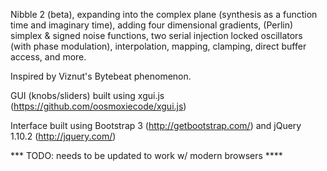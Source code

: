 Nibble 2 (beta), expanding into the complex plane (synthesis as a function time and imaginary time),
adding four dimensional gradients, (Perlin) simplex & signed noise functions, two serial injection
locked oscillators (with phase modulation), interpolation, mapping, clamping, direct buffer access, and more.

Inspired by Viznut's Bytebeat phenomenon.

GUI (knobs/sliders) built using xgui.js (https://github.com/oosmoxiecode/xgui.js)

Interface built using Bootstrap 3 (http://getbootstrap.com/) and jQuery 1.10.2 (http://jquery.com/)

*** TODO: needs to be updated to work w/ modern browsers ****
